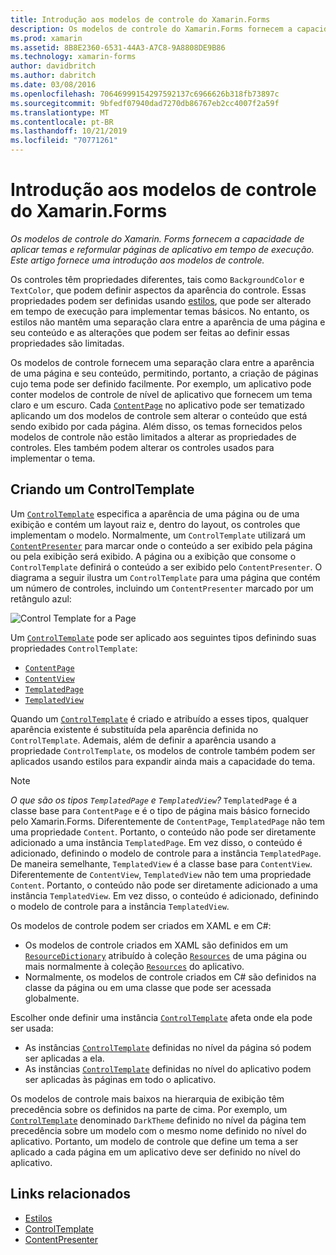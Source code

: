 ```yaml
---
title: Introdução aos modelos de controle do Xamarin.Forms
description: Os modelos de controle do Xamarin.Forms fornecem a capacidade de tematizar e tematizar novamente páginas de aplicativo em tempo de execução. Este artigo fornece uma introdução a modelos de controle.
ms.prod: xamarin
ms.assetid: 8B8E2360-6531-44A3-A7C8-9A8808DE9B86
ms.technology: xamarin-forms
author: davidbritch
ms.author: dabritch
ms.date: 03/08/2016
ms.openlocfilehash: 70646999154297592137c6966626b318fb73897c
ms.sourcegitcommit: 9bfedf07940dad7270db86767eb2cc4007f2a59f
ms.translationtype: MT
ms.contentlocale: pt-BR
ms.lasthandoff: 10/21/2019
ms.locfileid: "70771261"
---
```

# <a name="introduction-to-xamarinforms-control-templates"></a>Introdução aos modelos de controle do Xamarin.Forms

_Os modelos de controle do Xamarin. Forms fornecem a capacidade de aplicar temas e reformular páginas de aplicativo em tempo de execução. Este artigo fornece uma introdução aos modelos de controle._

Os controles têm propriedades diferentes, tais como `BackgroundColor` e `TextColor`, que podem definir aspectos da aparência do controle. Essas propriedades podem ser definidas usando [estilos](~/xamarin-forms/user-interface/styles/index.md), que pode ser alterado em tempo de execução para implementar temas básicos. No entanto, os estilos não mantêm uma separação clara entre a aparência de uma página e seu conteúdo e as alterações que podem ser feitas ao definir essas propriedades são limitadas.

Os modelos de controle fornecem uma separação clara entre a aparência de uma página e seu conteúdo, permitindo, portanto, a criação de páginas cujo tema pode ser definido facilmente. Por exemplo, um aplicativo pode conter modelos de controle de nível de aplicativo que fornecem um tema claro e um escuro. Cada [`ContentPage`](xref:Xamarin.Forms.ContentPage) no aplicativo pode ser tematizado aplicando um dos modelos de controle sem alterar o conteúdo que está sendo exibido por cada página. Além disso, os temas fornecidos pelos modelos de controle não estão limitados a alterar as propriedades de controles. Eles também podem alterar os controles usados para implementar o tema.

## <a name="creating-a-controltemplate"></a>Criando um ControlTemplate

Um [`ControlTemplate`](xref:Xamarin.Forms.ControlTemplate) especifica a aparência de uma página ou de uma exibição e contém um layout raiz e, dentro do layout, os controles que implementam o modelo. Normalmente, um `ControlTemplate` utilizará um [`ContentPresenter`](xref:Xamarin.Forms.ContentPresenter) para marcar onde o conteúdo a ser exibido pela página ou pela exibição será exibido. A página ou a exibição que consome o `ControlTemplate` definirá o conteúdo a ser exibido pelo `ContentPresenter`. O diagrama a seguir ilustra um `ControlTemplate` para uma página que contém um número de controles, incluindo um `ContentPresenter` marcado por um retângulo azul:

![](introduction-images/control-template.png "Control Template for a Page")

Um [`ControlTemplate`](xref:Xamarin.Forms.ControlTemplate) pode ser aplicado aos seguintes tipos definindo suas propriedades `ControlTemplate`:

- [`ContentPage`](xref:Xamarin.Forms.ContentPage)
- [`ContentView`](xref:Xamarin.Forms.ContentView)
- [`TemplatedPage`](xref:Xamarin.Forms.TemplatedPage)
- [`TemplatedView`](xref:Xamarin.Forms.TemplatedView)

Quando um [`ControlTemplate`](xref:Xamarin.Forms.ControlTemplate) é criado e atribuído a esses tipos, qualquer aparência existente é substituída pela aparência definida no `ControlTemplate`. Ademais, além de definir a aparência usando a propriedade `ControlTemplate`, os modelos de controle também podem ser aplicados usando estilos para expandir ainda mais a capacidade do tema.

> [!NOTE]
> *O que são os tipos `TemplatedPage` e `TemplatedView`?* `TemplatedPage` é a classe base para `ContentPage` e é o tipo de página mais básico fornecido pelo Xamarin.Forms. Diferentemente de `ContentPage`, `TemplatedPage` não tem uma propriedade `Content`. Portanto, o conteúdo não pode ser diretamente adicionado a uma instância `TemplatedPage`. Em vez disso, o conteúdo é adicionado, definindo o modelo de controle para a instância `TemplatedPage`. De maneira semelhante, `TemplatedView` é a classe base para `ContentView`. Diferentemente de `ContentView`, `TemplatedView` não tem uma propriedade `Content`. Portanto, o conteúdo não pode ser diretamente adicionado a uma instância `TemplatedView`. Em vez disso, o conteúdo é adicionado, definindo o modelo de controle para a instância `TemplatedView`.

Os modelos de controle podem ser criados em XAML e em C#:

- Os modelos de controle criados em XAML são definidos em um [`ResourceDictionary`](xref:Xamarin.Forms.ResourceDictionary) atribuído à coleção [`Resources`](xref:Xamarin.Forms.VisualElement.Resources) de uma página ou mais normalmente à coleção [`Resources`](xref:Xamarin.Forms.Application.Resources) do aplicativo.
- Normalmente, os modelos de controle criados em C# são definidos na classe da página ou em uma classe que pode ser acessada globalmente.

Escolher onde definir uma instância [`ControlTemplate`](xref:Xamarin.Forms.ControlTemplate) afeta onde ela pode ser usada:

- As instâncias [`ControlTemplate`](xref:Xamarin.Forms.ControlTemplate) definidas no nível da página só podem ser aplicadas a ela.
- As instâncias [`ControlTemplate`](xref:Xamarin.Forms.ControlTemplate) definidas no nível do aplicativo podem ser aplicadas às páginas em todo o aplicativo.

Os modelos de controle mais baixos na hierarquia de exibição têm precedência sobre os definidos na parte de cima. Por exemplo, um [`ControlTemplate`](xref:Xamarin.Forms.ControlTemplate) denominado `DarkTheme` definido no nível da página tem precedência sobre um modelo com o mesmo nome definido no nível do aplicativo. Portanto, um modelo de controle que define um tema a ser aplicado a cada página em um aplicativo deve ser definido no nível do aplicativo.

## <a name="related-links"></a>Links relacionados

- [Estilos](~/xamarin-forms/user-interface/styles/index.md)
- [ControlTemplate](xref:Xamarin.Forms.ControlTemplate)
- [ContentPresenter](xref:Xamarin.Forms.ContentPresenter)
